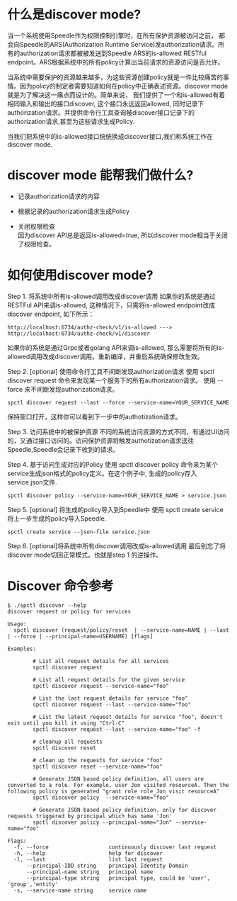 # 什么是discover mode?
当一个系统使用Speedle作为权限控制引擎时，在所有保护资源被访问之前， 都会向Speedle的ARS(Authorization Runtime Service)发authorization请求。所有的authorization请求都被被发送到Speedle ARS的is-allowed RESTful endpoint。ARS根据系统中的所有policy计算出当前请求的资源访问是否允许。

当系统中需要保护的资源越来越多，为这些资源创建policy就是一件比较痛苦的事情。因为policy的制定者需要知道如何在policy中正确表述资源。discover mode就是为了解决这一痛点而设计的。简单来说， 我们提供了一个和is-allowed有着相同输入和输出的接口discover, 这个接口永远返回allowed, 同时记录下authorization请求。并提供命令行工具查询被discover接口记录下的authorization请求,甚至为这些请求生成Policy.

当我们把系统中的is-allowed接口统统换成discover接口,我们称系统工作在discover mode.
# discover mode 能帮我们做什么?

* 记录authorization请求的内容

* 根据记录的authorization请求生成Policy

* 关闭权限检查    
因为discover API总是返回is-allowed=true, 所以discover mode相当于关闭了权限检查。

# 如何使用discover mode?

Step 1. 将系统中所有is-allowed调用改成discover调用
如果你的系统是通过RESTFul API来调is-allowed, 这种情况下，只需将is-allowed endpoint改成discover endpoint, 如下所示：
```
http://localhost:6734/authz-check/v1/is-allowed ---> http://localhost:6734/authz-check/v1/discover
```
如果你的系统是通过Grpc或者golang API来调is-allowed, 那么需要将所有的is-allowed调用改成discover调用。重新编译，并重启系统确保修改生效。

Step 2. [optional] 使用命令行工具不间断发现authorization请求
使用 spctl discover request 命令来发现某一个服务下的所有authorization请求。 使用 --force 来不间断发现authorization请求。
```
spctl discover request --last --force --service-name=YOUR_SERVICE_NAME
```
保持窗口打开，这样你可以看到下一步中的authotization请求。

Step 3. 访问系统中的被保护资源
不同的系统访问资源的方式不同，有通过UI访问的，又通过接口访问的。访问保护资源将触发authotization请求送往Speedle,Speedle会记录下收到的请求。

Step 4. 基于访问生成对应的Policy
使用 spctl discover policy 命令来为某个service生成json格式的policy定义。在这个例子中, 生成的policy存入service.json文件.
```
spctl discover policy --service-name=YOUR_SERVICE_NAME > service.json
```

Step 5. [optional] 将生成的policy导入到Speedle中
使用 spctl create service 将上一步生成的policy导入Speedle.
```
spctl create service --json-file service.json
```

Step 6. [optional]将系统中所有discover调用改成is-allowed调用
最后别忘了将discover mode切回正常模式。也就是step 1 的逆操作。

# Discover 命令参考
```
$ ./spctl discover --help
discover request or policy for services

Usage:
  spctl discover (request/policy/reset  | --service-name=NAME | --last | --force | --principal-name=USERNAME) [flags]

Examples:

        # List all request details for all services
        spctl discover request

        # List all request details for the given service
        spctl discover request --service-name="foo"

        # List the last request details for service "foo"
        spctl discover request --last --service-name="foo"

        # List the latest request details for service "foo", doesn't exit until you kill it using "Ctrl-C"
        spctl discover request --last --service-name="foo" -f

        # cleanup all requests
        spctl discover reset

        # clean up the requests for service "foo"
        spctl discover reset --service-name="foo"

        # Generate JSON based policy definition, all users are converted to a role. For example, user Jon visited resourceA. Then the following policy is generated "grant role role_Jon visit resourceA"
        spctl discover policy  --service-name="foo"

        # Generate JSON based policy definition, only for discover requests triggered by principal which has name 'Jon'
        spctl discover policy --principal-name="Jon" --service-name="foo"

Flags:
  -f, --force                   continuously discover last request
  -h, --help                    help for discover
  -l, --last                    list last request
      --principal-IDD string    principal Identity Domain
      --principal-name string   principal name
      --principal-type string   principal type, could be 'user', 'group','entity'
  -s, --service-name string     service name
```
